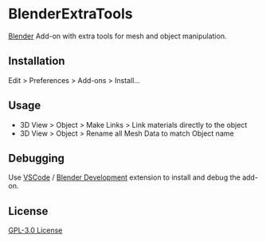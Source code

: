 # BlenderExtraTools
[Blender](https://www.blender.org/) Add-on with extra tools for mesh and object manipulation.

## Installation

Edit > Preferences > Add-ons > Install...

## Usage

* 3D View > Object > Make Links > Link materials directly to the object
* 3D View > Object > Rename all Mesh Data to match Object name

## Debugging

Use [VSCode](https://code.visualstudio.com/) / [Blender Development](https://marketplace.visualstudio.com/items?itemName=JacquesLucke.blender-development) extension to install and debug the add-on.

## License
[GPL-3.0 License](./LICENSE)

